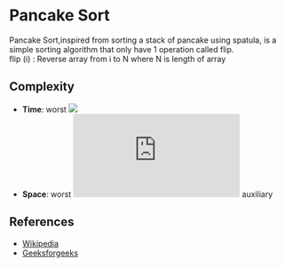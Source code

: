 # Pancake Sort
Pancake Sort,inspired from sorting a stack of pancake using spatula, is a simple sorting algorithm that only have 1 operation called flip. </br> flip (i) : Reverse array from i to N where N is length of array 

## Complexity
* **Time**: worst ![](https://latex.codecogs.com/svg.latex?O(n^2))
* **Space**: worst ![](https://latex.codecogs.com/svg.latex?O(1)) auxiliary

## References
* [Wikipedia](https://en.wikipedia.org/wiki/Pancake_sorting)
* [Geeksforgeeks](http://www.geeksforgeeks.org/pancake-sorting/)
